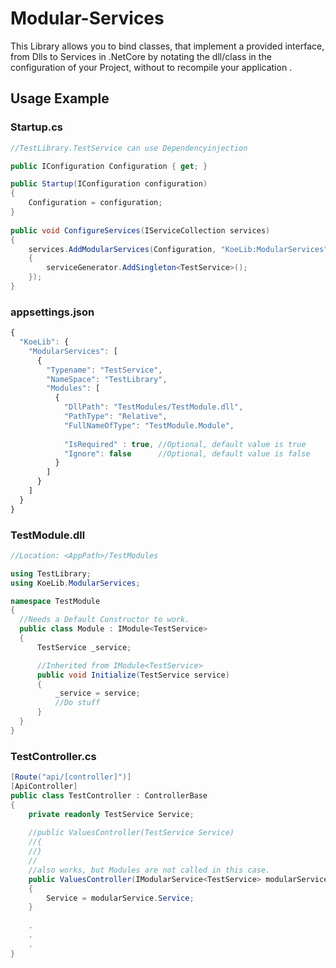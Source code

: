 # Modular-Services
This Library allows you to bind classes, that implement a provided interface, from Dlls to Services in .NetCore by notating the dll/class in the configuration of your Project, without to recompile your application .

## Usage Example

### Startup.cs
````csharp
//TestLibrary.TestService can use Dependencyinjection

public IConfiguration Configuration { get; }

public Startup(IConfiguration configuration)
{
    Configuration = configuration;            
}
        
public void ConfigureServices(IServiceCollection services)
{
    services.AddModularServices(Configuration, "KoeLib:ModularServices", serviceGenerator =>
    {
        serviceGenerator.AddSingleton<TestService>();
    });
}        
````

### appsettings.json
````javascript
{
  "KoeLib": {
    "ModularServices": [
      {
        "Typename": "TestService",
        "NameSpace": "TestLibrary",
        "Modules": [
          {
            "DllPath": "TestModules/TestModule.dll",
            "PathType": "Relative",
            "FullNameOfType": "TestModule.Module",
            
            "IsRequired" : true, //Optional, default value is true
            "Ignore": false      //Optional, default value is false
          }
        ]
      }
    ]
  }
} 
````

### TestModule.dll
````csharp
//Location: <AppPath>/TestModules

using TestLibrary;
using KoeLib.ModularServices;

namespace TestModule
{
  //Needs a Default Constructor to work.
  public class Module : IModule<TestService>
  {
      TestService _service;

      //Inherited from IModule<TestService>
      public void Initialize(TestService service)
      {
          _service = service;
          //Do stuff
      }
  }
}
````

### TestController.cs
````csharp
[Route("api/[controller]")]
[ApiController]
public class TestController : ControllerBase
{
    private readonly TestService Service;
    
    //public ValuesController(TestService Service)
    //{
    //} 
    //
    //also works, but Modules are not called in this case.
    public ValuesController(IModularService<TestService> modularService)
    {
        Service = modularService.Service;
    }
    
    .
    .
    .
}
````
